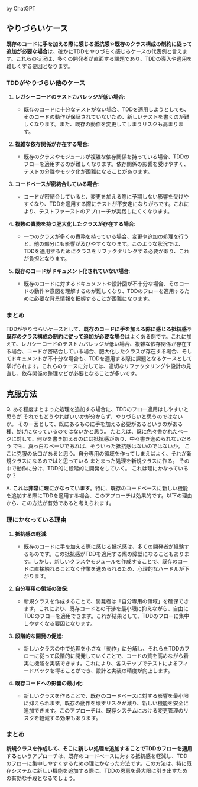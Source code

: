 
by ChatGPT

## やりづらいケース

**既存のコードに手を加える際に感じる抵抗感**や**既存のクラス構成の制約に従って追加が必要な場合**は、確かにTDDをやりづらく感じるケースの代表例と言えます。これらの状況は、多くの開発者が直面する課題であり、TDDの導入や適用を難しくする要因となります。

### TDDがやりづらい他のケース

1. **レガシーコードのテストカバレッジが低い場合**:
   - 既存のコードに十分なテストがない場合、TDDを適用しようとしても、そのコードの動作が保証されていないため、新しいテストを書くのが難しくなります。また、既存の動作を変更してしまうリスクも高まります。

2. **複雑な依存関係が存在する場合**:
   - 既存のクラスやモジュールが複雑な依存関係を持っている場合、TDDのフローを適用するのが難しくなります。依存関係の影響を受けやすく、テストの分離やモック化が困難になることがあります。

3. **コードベースが密結合している場合**:
   - コードが密結合していると、変更を加える際に予期しない影響を受けやすくなり、TDDを適用する際にテストが不安定になりがちです。これにより、テストファーストのアプローチが実践しにくくなります。

4. **複数の責務を持つ肥大化したクラスが存在する場合**:
   - 一つのクラスが多くの責務を持っている場合、変更や追加の処理を行うと、他の部分にも影響が及びやすくなります。このような状況では、TDDを適用するためにクラスをリファクタリングする必要があり、これが負担となります。

5. **既存のコードがドキュメント化されていない場合**:
   - 既存のコードに対するドキュメントや設計図が不十分な場合、そのコードの動作や意図を理解するのが難しくなり、TDDのフローを適用するために必要な背景情報を把握することが困難になります。

### まとめ

TDDがやりづらいケースとして、**既存のコードに手を加える際に感じる抵抗感**や**既存のクラス構成の制約に従って追加が必要な場合**はよくある例です。これに加えて、レガシーコードのテストカバレッジが低い場合、複雑な依存関係が存在する場合、コードが密結合している場合、肥大化したクラスが存在する場合、そしてドキュメントが不十分な場合も、TDDを適用する際に課題となるケースとして挙げられます。これらのケースに対しては、適切なリファクタリングや設計の見直し、依存関係の整理などが必要となることが多いです。


## 克服方法

Q. ある程度まとまった処理を追加する場合に、TDDのフロー適用はしやすいと思うが それでもどうやればいいかが分からず、やりづらいと思うのではないか。
その一因として、既にあるものに手を加える必要があるというのがある種、妨げになっているのではないかと思う。 
たとえば、既に色々書かれたページに対して、何かを書き加えるのには抵抗感があり、中々書き進められないだろう でも、真っ白なページであれば、そういった抵抗感はないのではないか。 
ここに克服の糸口があると思う。自分専用の領域を作ってしまえばよく、それが新規クラスになるのではと思っている まとまった処理を新規クラスに作る。
その中で動作に分け、TDD的に段階的に開発をしていく。
これは理にかなっているか？

A. **これは非常に理にかなっています**。特に、既存のコードベースに新しい機能を追加する際にTDDを適用する場合、このアプローチは効果的です。以下の理由から、この方法が有効であると考えられます。

### 理にかなっている理由

1. **抵抗感の軽減**:
   - 既存のコードに手を加える際に感じる抵抗感は、多くの開発者が経験するものです。この抵抗感がTDDを適用する際の障壁になることもあります。しかし、新しいクラスやモジュールを作成することで、既存のコードに直接触れることなく作業を進められるため、心理的なハードルが下がります。

2. **自分専用の領域の確保**:
   - 新規クラスを作成することで、開発者は「自分専用の領域」を確保できます。これにより、既存コードとの干渉を最小限に抑えながら、自由にTDDのフローを適用できます。これが結果として、TDDのフローに集中しやすくなる要因となります。

3. **段階的な開発の促進**:
   - 新しいクラスの中で処理を小さな「動作」に分解し、それらをTDDのフローに従って段階的に開発していくことで、コードの質を高めながら着実に機能を実装できます。これにより、各ステップでテストによるフィードバックを得ることができ、設計と実装の精度が向上します。

4. **既存コードへの影響の最小化**:
   - 新しいクラスを作ることで、既存のコードベースに対する影響を最小限に抑えられます。既存の動作を壊すリスクが減り、新しい機能を安全に追加できます。このアプローチは、既存システムにおける変更管理のリスクを軽減する効果もあります。

### まとめ

**新規クラスを作成して、そこに新しい処理を追加することでTDDのフローを適用する**というアプローチは、既存のコードベースに対する抵抗感を軽減し、TDDのフローに集中しやすくするための理にかなった方法です。この方法は、特に既存システムに新しい機能を追加する際に、TDDの恩恵を最大限に引き出すための有効な手段となるでしょう。